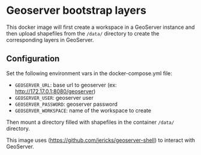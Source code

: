 # Geoserver bootstrap layers

This docker image will first create a workspace in a GeoServer instance and then upload
shapefiles from the `/data/` directory to create the corresponding layers in GeoServer.

## Configuration

Set the following environment vars in the docker-compose.yml file:

* `GEOSERVER_URL`: base url to geoserver (ex: http://172.17.0.1:8080/geoserver)
* `GEOSERVER_USER`: geoserver user
* `GEOSERVER_PASSWORD`: geoserver password
* `GEOSERVER_WORKSPACE`: name of the workspace to create
 
Then mount a directory filled with shapefiles in the container `/data/` directory.

This image uses (https://github.com/jericks/geoserver-shell) to interact with GeoServer.
